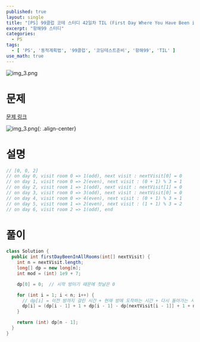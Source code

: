 ```yaml
---
published: true
layout: single
title: "[PS] 99클럽 코테 스터디 42일차 TIL (First Day Where You Have Been in All the Rooms)"
excerpt: "항해99 스터디"
categories:
  - PS
tags:
  - [ 'PS', '동적계획법', '99클럽', '코딩테스트준비', '항해99', 'TIL' ]
use_math: true
---
```



![img_3.png](https://zhtmr.github.io/static-files-for-posting/images/20240722/99club_TIL_thumbnail/%EA%B8%B0%EB%B3%B8%ED%98%951_java.png?raw=true)

# 문제

[문제 링크](https://leetcode.com/problems/first-day-where-you-have-been-in-all-the-rooms/)

![img_3.png](https://zhtmr.github.io/static-files-for-posting/images/20240901/ex.png?raw=true){: .align-center}

# 설명
```java
// [0, 0, 2]
// on day 0, visit room 0 => 1(odd), next visit : nextVisit[0] = 0
// on day 1, visit room 0 => 2(even), next visit : (0 + 1) % 3 = 1      (0 -> 1)
// on day 2, visit room 1 => 1(odd), next visit : nextVisit[1] = 0      (1 -> 0)
// on day 3, visit room 0 => 3(odd), next visit : nextVisit[0] = 0
// on day 4, visit room 0 => 4(even), next visit : (0 + 1) % 3 = 1
// on day 5, visit room 1 => 2(even), next visit : (1 + 1) % 3 = 2
// on day 6, visit room 2 => 1(odd), end
```

# 풀이
```java
class Solution {
  public int firstDayBeenInAllRooms(int[] nextVisit) {
    int n = nextVisit.length;
    long[] dp = new long[n];
    int mod = (int) 1e9 + 7;

    dp[0] = 0;  // 시작 방이기 때문에 첫날은 0

    for (int i = 1; i < n; i++) {
      // dp[i] = 이전 방까지 걸린 시간 + 현재 방에 도착하는 시간 + 다시 돌아가는 시간
      dp[i] = (dp[i - 1] + 1 + dp[i - 1] - dp[nextVisit[i - 1]] + 1 + mod) % mod;
    }

    return (int) dp[n - 1];
  }
}
```
